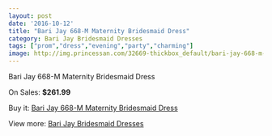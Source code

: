 ```yaml
---
layout: post
date: '2016-10-12'
title: "Bari Jay 668-M Maternity Bridesmaid Dress"
category: Bari Jay Bridesmaid Dresses
tags: ["prom","dress","evening","party","charming"]
image: http://img.princessan.com/32669-thickbox_default/bari-jay-668-m-maternity-bridesmaid-dress.jpg
---
```

Bari Jay 668-M Maternity Bridesmaid Dress

On Sales: **$261.99**
<a href="https://www.princessan.com/en/15015-bari-jay-668-m-maternity-bridesmaid-dress.html"><amp-img layout="responsive" width="600" height="600" src="//img.princessan.com/32669-thickbox_default/bari-jay-668-m-maternity-bridesmaid-dress.jpg" alt="Bari Jay 668-M Maternity Bridesmaid Dress 0" /></a>

Buy it: [Bari Jay 668-M Maternity Bridesmaid Dress](https://www.princessan.com/en/15015-bari-jay-668-m-maternity-bridesmaid-dress.html "Bari Jay 668-M Maternity Bridesmaid Dress")

View more: [Bari Jay Bridesmaid Dresses](https://www.princessan.com/en/109- "Bari Jay Bridesmaid Dresses")